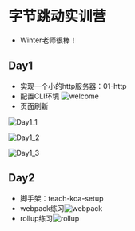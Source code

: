 # 字节跳动实训营

* Winter老师很棒！

## Day1

  * 实现一个小的http服务器：01-http
  * 配置CLI环境
    ![welcome](https://LeonhardE.github.io/images/welcome.png)
  * 页面刷新

![Day1_1](https://LeonhardE.github.io/images/Day1_1.png)

![Day1_2](https://LeonhardE.github.io/images/Day1_2.png)

![Day1_3](https://LeonhardE.github.io/images/Day1_3.png)

## Day2

* 脚手架：teach-koa-setup
* webpack练习![webpack](https://LeonhardE.github.io/images/Bytedance/webpack.png)
* rollup练习![rollup](https://LeonhardE.github.io/images/Bytedance/rollup2.png)

